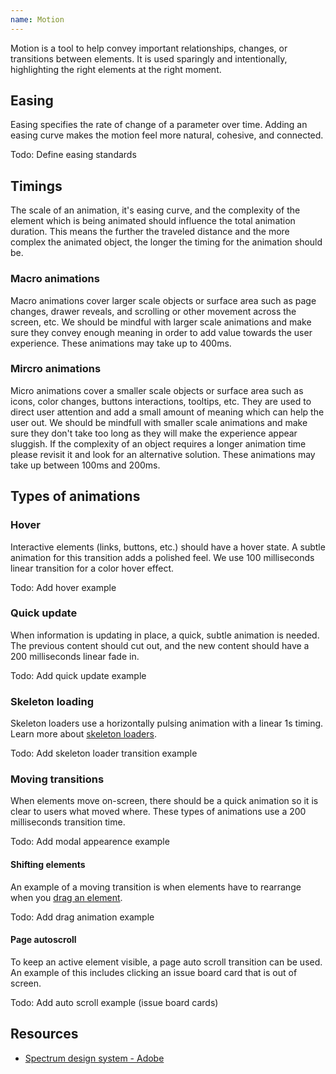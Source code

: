 ```yaml
---
name: Motion
---
```


Motion is a tool to help convey important relationships, changes, or transitions between elements. It is used sparingly and intentionally, highlighting the right elements at the right moment.

## Easing

Easing specifies the rate of change of a parameter over time. Adding an easing curve makes the motion feel more natural, cohesive, and connected.

Todo: Define easing standards

## Timings

The scale of an animation, it's easing curve, and the complexity of the element which is being animated should influence the total animation duration. This means the further the traveled distance and the more complex the animated object, the longer the timing for the animation should be.

### Macro animations

Macro animations cover larger scale objects or surface area such as page changes, drawer reveals, and scrolling or other movement across the screen, etc. We should be mindful with larger scale animations and make sure they convey enough meaning in order to add value towards the user experience. These animations may take up to 400ms.

### Mircro animations

Micro animations cover a smaller scale objects or surface area such as icons, color changes, buttons interactions, tooltips, etc. They are used to direct user attention and add a small amount of meaning which can help the user out. We should be mindfull with smaller scale animations and make sure they don't take too long as they will make the experience appear sluggish. If the complexity of an object requires a longer animation time please revisit it and look for an alternative solution. These animations may take up between 100ms and 200ms.

## Types of animations

### Hover

Interactive elements (links, buttons, etc.) should have a hover state. A subtle animation for this transition adds a polished feel. We use 100 milliseconds linear transition for a color hover effect.

Todo: Add hover example

### Quick update

When information is updating in place, a quick, subtle animation is needed. The previous content should cut out, and the new content should have a 200 milliseconds linear fade in.

Todo: Add quick update example

### Skeleton loading

Skeleton loaders use a horizontally pulsing animation with a linear 1s timing. Learn more about [skeleton loaders](/components/skeleton-loader).

Todo: Add skeleton loader transition example

### Moving transitions

When elements move on-screen, there should be a quick animation so it is clear to users what moved where. These types of animations use a 200 milliseconds transition time.

Todo: Add modal appearence example

#### Shifting elements

An example of a moving transition is when elements have to rearrange when you [drag an element](/foundations/interactions#drag-and-drop).

Todo: Add drag animation example

#### Page autoscroll

To keep an active element visible, a page auto scroll transition can be used. An example of this includes clicking an issue board card that is out of screen.

Todo: Add auto scroll example (issue board cards)

## Resources

* [Spectrum design system - Adobe](https://spectrum.adobe.com/page/motion/)

